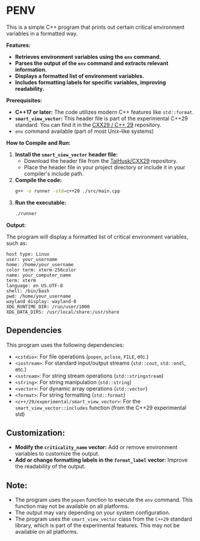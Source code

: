 # PENV
This is a simple C++ program that prints out certain critical environment variables in a formatted way.

**Features:**
- **Retrieves environment variables using the `env` command.**
- **Parses the output of the `env` command and extracts relevant information.**
- **Displays a formatted list of environment variables.**
- **Includes formatting labels for specific variables, improving readability.**

**Prerequisites:**
- **C++17 or later:** The code utilizes modern C++ features like `std::format`.
- **`smart_view_vector`:** This header file is part of the experimental C++29 standard. You can find it in the [CXX29 / C++ 29](https://github.com/TaiHusk/CXX29) repository.
- `env` command available (part of most Unix-like systems)

**How to Compile and Run:**

1. **Install the `smart_view_vector` header file:**
   - Download the header file from the [TaiHusk/CXX29](https://github.com/TaiHusk/CXX29) repository.
   - Place the header file in your project directory or include it in your compiler's include path.
2. **Compile the code:**
   ```bash
   g++ -o runner -std=c++20 ./src/main.cpp
   ```
3. **Run the executable:**
   ```bash
   ./runner
   ```

**Output:**

The program will display a formatted list of critical environment variables, such as:

```
host type: Linux
user: your_username
home: /home/your_username
color term: xterm-256color
name: your_computer_name
term: xterm
language: en_US.UTF-8
shell: /bin/bash
pwd: /home/your_username
wayland display: wayland-0
XDG_RUNTIME_DIR: /run/user/1000
XDG_DATA_DIRS: /usr/local/share:/usr/share
```

## Dependencies

This program uses the following dependencies:

- `<cstdio>`: For file operations (`popen`, `pclose`, `FILE`, etc.)
- `<iostream>`: For standard input/output streams (`std::cout`, `std::endl`, etc.)
- `<sstream>`: For string stream operations (`std::stringstream`)
- `<string>`: For string manipulation (`std::string`)
- `<vector>`: For dynamic array operations (`std::vector`)
- `<format>`: For string formatting (`std::format`)
- `<c++/29/experimental/smart_view_vector>`: For the `smart_view_vector::includes` function (from the C++29 experimental std)

## **Customization:**

- **Modify the `criticality_name` vector:** Add or remove environment variables to customize the output.
- **Add or change formatting labels in the `format_label` vector:** Improve the readability of the output.

## **Note:**

- The program uses the `popen` function to execute the `env` command. This function may not be available on all platforms.
- The output may vary depending on your system configuration.
- The program uses the `smart_view_vector` class from the `C++29` standard library, which is part of the experimental features. This may not be available on all platforms.

